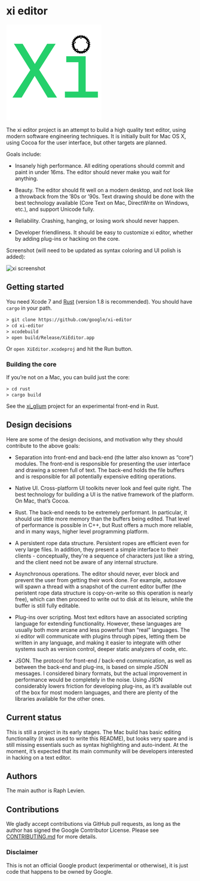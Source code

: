 # xi editor

<img src="icons/xi-editor.png" alt="Xi Editor" width="256" height="256"/>

The xi editor project is an attempt to build a high quality text editor,
using modern software engineering techniques. It is initially built for
Mac OS X, using Cocoa for the user interface, but other targets are planned.

Goals include:

* Insanely high performance. All editing operations should commit and paint
  in under 16ms. The editor should never make you wait for anything.

* Beauty. The editor should fit well on a modern desktop, and not look like a
  throwback from the ’80s or ’90s. Text drawing should be done with the best
  technology available (Core Text on Mac, DirectWrite on Windows, etc.), and
  support Unicode fully.

* Reliability. Crashing, hanging, or losing work should never happen.

* Developer friendliness. It should be easy to customize xi editor, whether
  by adding plug-ins or hacking on the core.

Screenshot (will need to be updated as syntax coloring and UI polish is added):

![xi screenshot](/doc/img/xi-mac-screenshot.png?raw=true)

## Getting started

You need Xcode 7 and [Rust](https://www.rust-lang.org/) (version 1.8 is
recommended). You should have `cargo` in your path.

```
> git clone https://github.com/google/xi-editor
> cd xi-editor
> xcodebuild
> open build/Release/XiEditor.app
```

Or `open XiEditor.xcodeproj` and hit the Run button.

### Building the core

If you’re not on a Mac, you can build just the core:

```
> cd rust
> cargo build
```

See the [xi_glium](https://github.com/potocpav/xi_glium) project for an
experimental front-end in Rust.

## Design decisions

Here are some of the design decisions, and motivation why they should
contribute to the above goals:

* Separation into front-end and back-end (the latter also known as “core”)
  modules. The front-end is responsible for presenting the user interface and
  drawing a screen full of text. The back-end holds the file buffers and is
  responsible for all potentially expensive editing operations.

* Native UI. Cross-platform UI toolkits never look and feel quite right. The
  best technology for building a UI is the native framework of the platform.
  On Mac, that’s Cocoa.

* Rust. The back-end needs to be extremely performant. In particular, it
  should use little more memory than the buffers being edited. That level of
  performance is possible in C++, but Rust offers a much more reliable, and
  in many ways, higher level programming platform.

* A persistent rope data structure. Persistent ropes are efficient even for
  very large files. In addition, they present a simple interface to their
  clients - conceptually, they're a sequence of characters just like a string,
  and the client need not be aware of any internal structure.

* Asynchronous operations. The editor should never, ever block and prevent the
  user from getting their work done. For example, autosave will spawn a
  thread with a snapshot of the current editor buffer (the peristent rope
  data structure is copy-on-write so this operation is nearly free), which can
  then proceed to write out to disk at its leisure, while the buffer is still
  fully editable.

* Plug-ins over scripting. Most text editors have an associated scripting
  language for extending functionality. However, these languages are usually
  both more arcane and less powerful than “real” languages. The xi editor will
  communicate with plugins through pipes, letting them be written in any
  language, and making it easier to integrate with other systems such as
  version control, deeper static analyzers of code, etc.

* JSON. The protocol for front-end / back-end communication, as well as
  between the back-end and plug-ins, is based on simple JSON messages. I
  considered binary formats, but the actual improvement in performance would
  be completely in the noise. Using JSON considerably lowers friction for
  developing plug-ins, as it’s available out of the box for most modern
  languages, and there are plenty of the libraries available for the other
  ones.

## Current status

This is still a project in its early stages. The Mac build has basic editing
functionality (it was used to write this README), but looks very spare and
is still missing essentials such as syntax highlighting and auto-indent. At
the moment, it’s expected that its main community will be developers
interested in hacking on a text editor.


## Authors

The main author is Raph Levien.

## Contributions

We gladly accept contributions via GitHub pull requests, as long as the author
has signed the Google Contributor License. Please see
[CONTRIBUTING.md](CONTRIBUTING.md) for more details.

### Disclaimer

This is not an official Google product (experimental or otherwise), it
is just code that happens to be owned by Google.
